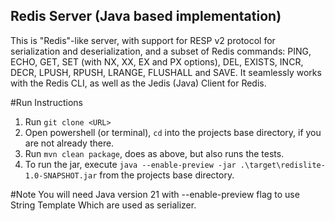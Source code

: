 ## Redis Server (Java based implementation)


This is "Redis"-like server, with support for RESP v2 protocol for serialization and deserialization, and a subset of Redis commands: PING, ECHO, GET, SET (with NX, XX, EX and PX options), DEL, EXISTS, INCR, DECR, LPUSH, RPUSH, LRANGE, FLUSHALL and SAVE. It seamlessly works with the Redis CLI, as well as the Jedis (Java) Client for Redis.

#Run Instructions
1. Run `git clone <URL>` 
2. Open powershell (or terminal), `cd` into the projects base directory, if you are not already there.
3. Run `mvn clean package`, does as above, but also runs the tests.
4. To run the jar, execute `java --enable-preview -jar .\target\redislite-1.0-SNAPSHOT.jar` from the projects base directory.

#Note
You will need Java version 21 with --enable-preview flag to use String Template
Which are used as serializer.



